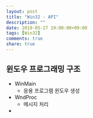 ```yaml
---
layout: post
title: "Win32 - API"
description: ""
date: 2019-05-27 19:00:00+09:00
tags: [Win32]
comments: true
share: true
---
```


## 윈도우 프로그래밍 구조

- WinMain
  - 응용 프로그램 윈도우 생성
- WndProc
  - 메시지 처리
- 



